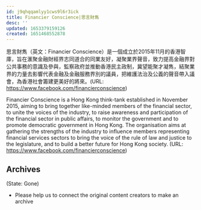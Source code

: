 ```yaml
---
id: j9qhqqamlyy1cws9l6r3ick
title: Financier Conscience|思言財雋
desc: ''
updated: 1653379159126
created: 1651468552878
---
```


思言財雋（英文：Financier Conscience）是一個成立於2015年11月的香港智庫，旨在滙聚金融財經界志同道合的同業友好，凝聚業界聲音，致力提高金融界對公共事務的意識及參與，監察政府並推動香港民主政制，冀望能聚才凝雋，結聚業界的力量去影響代表金融及金融服務界別的議員，把維護法治及公義的聲音帶入議會，為香港社會籌建更美好的將來。(URL: https://www.facebook.com/financierconscience)

Financier Conscience is a Hong Kong think-tank established in November 2015, aiming to bring together like-minded members of the financial sector, to unite the voices of the industry, to raise awareness and participation of the financial sector in public affairs, to monitor the government and to promote democratic government in Hong Kong. The organisation aims at gathering the strengths of the industry to influence members representing financial services sectors to bring the voice of the rule of law and justice to the legislature, and to build a better future for Hong Kong society. (URL: https://www.facebook.com/financierconscience)


## Archives
(State: Gone)

* Please help us to connect the original content creators to make an archive